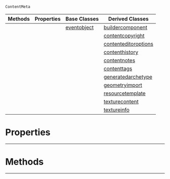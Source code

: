  `ContentMeta`

|Methods|Properties|Base Classes|Derived Classes|
|---|---|---|---|
| | |[eventobject](https://plasmaengine.github.io/PlasmaDocs/Plasma1/C++/code_reference/class_reference/eventobject.md)|[buildercomponent](https://plasmaengine.github.io/PlasmaDocs/Plasma1/C++/code_reference/class_reference/buildercomponent.md)|
| | | |[contentcopyright](https://plasmaengine.github.io/PlasmaDocs/Plasma1/C++/code_reference/class_reference/contentcopyright.md)|
| | | |[contenteditoroptions](https://plasmaengine.github.io/PlasmaDocs/Plasma1/C++/code_reference/class_reference/contenteditoroptions.md)|
| | | |[contenthistory](https://plasmaengine.github.io/PlasmaDocs/Plasma1/C++/code_reference/class_reference/contenthistory.md)|
| | | |[contentnotes](https://plasmaengine.github.io/PlasmaDocs/Plasma1/C++/code_reference/class_reference/contentnotes.md)|
| | | |[contenttags](https://plasmaengine.github.io/PlasmaDocs/Plasma1/C++/code_reference/class_reference/contenttags.md)|
| | | |[generatedarchetype](https://plasmaengine.github.io/PlasmaDocs/Plasma1/C++/code_reference/class_reference/generatedarchetype.md)|
| | | |[geometryimport](https://plasmaengine.github.io/PlasmaDocs/Plasma1/C++/code_reference/class_reference/geometryimport.md)|
| | | |[resourcetemplate](https://plasmaengine.github.io/PlasmaDocs/Plasma1/C++/code_reference/class_reference/resourcetemplate.md)|
| | | |[texturecontent](https://plasmaengine.github.io/PlasmaDocs/Plasma1/C++/code_reference/class_reference/texturecontent.md)|
| | | |[textureinfo](https://plasmaengine.github.io/PlasmaDocs/Plasma1/C++/code_reference/class_reference/textureinfo.md)|


 #  Properties


---  
 #  Methods


---  
 

 